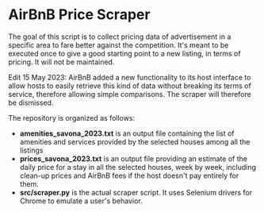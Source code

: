 # AirBnB Price Scraper
The goal of this script is to collect pricing data of advertisement in a specific area to fare better against the competition. It's meant to be executed once to give a good starting point to a new listing, in terms of pricing. It will not be maintained.

Edit 15 May 2023: AirBnB added a new functionality to its host interface to allow hosts to easily retrieve this kind of data without breaking its terms of service, therefore allowing simple comparisons. The scraper will therefore be dismissed.


The repository is organized as follows:
- **amenities_savona_2023.txt** is an output file containing the list of amenities and services provided by the selected houses among all the listings
- **prices_savona_2023.txt** is an output file providing an estimate of the daily price for a stay in all the selected houses, week by week, including clean-up prices and AirBnB fees if the host doesn't pay entirely for them.
- **src/scraper.py** is the actual scraper script. It uses Selenium drivers for Chrome to emulate a user's behavior.
